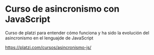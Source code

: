 # Curso de asincronismo con JavaScript

Curso de platzi para entender cómo funciona y ha sido la evolución del asincronismo en el lenguajde de JavaScript

https://platzi.com/cursos/asincronismo-js/